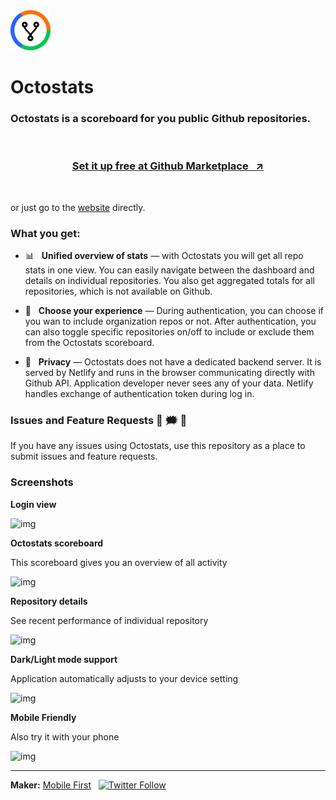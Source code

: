 <img src='./icon.png' alt="Octostats" width="64" />

# Octostats

### Octostats is a scoreboard for you public Github repositories.

<br/>


<h3 align="center"><a href="https://github.com/marketplace/octostats-scoreboard">Set it up free at Github Marketplace &nbsp; ↗</a></h3>

<br/>

or just go to the [website](https://octostats.netlify.app/) directly.

### What you get:

- 📊 &nbsp; **Unified overview of stats** &mdash; with Octostats you will get all repo stats in one view. You can easily navigate between the dashboard and details
on individual repositories. You also get aggregated totals for all repositories, which is not available on Github.

- 🧭 &nbsp; **Choose your experience** &mdash; During authentication, you can choose if you wan to include organization repos or not. After authentication, you
can also toggle specific repositories on/off to include or exclude them from the Octostats scoreboard.

- 🔐 &nbsp; **Privacy** &mdash; Octostats does not have a dedicated backend server. It is served by Netlify and runs in the browser communicating directly with Github API.
Application developer never sees any of your data. Netlify handles exchange of authentication token during log in.

### Issues and Feature Requests 💬 🗯️ 🤔

If you have any issues using Octostats, use this repository as a place to submit issues and feature requests.

### Screenshots

**Login view**

![img](https://marketplace-screenshots.githubusercontent.com/8823/ec313000-492b-11eb-87b0-4bd593912991?auto=webp&format=jpeg&width=1280)

**Octostats scoreboard**

This scoreboard gives you an overview of all activity

![img](https://marketplace-screenshots.githubusercontent.com/8823/184cb100-492c-11eb-930a-bb2435b3e609?auto=webp&format=jpeg&width=1280)

**Repository details**

See recent performance of individual repository

![img](https://marketplace-screenshots.githubusercontent.com/8823/75e0fd80-492c-11eb-9474-c1f94110198e?auto=webp&format=jpeg&width=1280)

**Dark/Light mode support**

Application automatically adjusts to your device setting

![img](https://marketplace-screenshots.githubusercontent.com/8823/8db88180-492c-11eb-99c4-4ce990356202?auto=webp&format=jpeg&width=1280)

**Mobile Friendly**

Also try it with your phone

![img](https://marketplace-screenshots.githubusercontent.com/8823/3f57b280-492d-11eb-9758-eb4a54cf18de?auto=webp&format=jpeg&width=1280)

* * *

**Maker:** [Mobile First](https://mobilefirst.me)  &nbsp;  [![Twitter Follow](https://img.shields.io/twitter/follow/mobilefirstllc?label=follow&style=social)](https://twitter.com/intent/follow?screen_name=mobilefirstllc&tw_p=followbutton)
